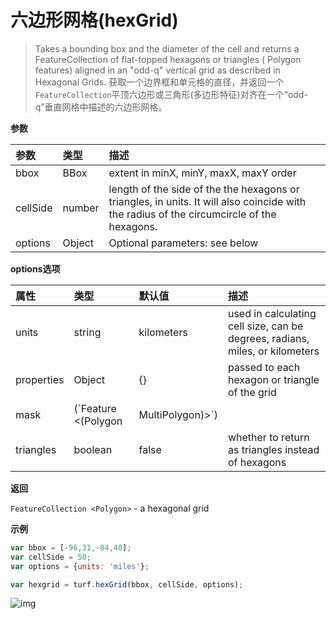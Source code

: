 # 六边形网格(hexGrid)

> Takes a bounding box and the diameter of the cell and returns a FeatureCollection of flat-topped hexagons or triangles ( Polygon features) aligned in an "odd-q" vertical grid as described in Hexagonal Grids.
> 获取一个边界框和单元格的直径，并返回一个`FeatureCollection`平顶六边形或三角形(多边形特征)对齐在一个“odd-q”垂直网格中描述的六边形网格。

**参数**

| 参数     | 类型   | 描述                                                         |
| :------- | :----- | :----------------------------------------------------------- |
| bbox     | BBox   | extent in minX, minY, maxX, maxY order                       |
| cellSide | number | length of the side of the the hexagons or triangles, in units. It will also coincide with the radius of the circumcircle of the hexagons. |
| options  | Object | Optional parameters: see below                               |

**options选项**

| 属性       | 类型                                 | 默认值     | 描述                                                         |
| :--------- | :----------------------------------- | :--------- | :----------------------------------------------------------- |
| units      | string                               | kilometers | used in calculating cell size, can be degrees, radians, miles, or kilometers |
| properties | Object                               | {}         | passed to each hexagon or triangle of the grid               |
| mask       | (`Feature <(Polygon|MultiPolygon)>`) |            | if passed a Polygon or MultiPolygon, the grid Points will be created only inside it |
| triangles  | boolean                              | false      | whether to return as triangles instead of hexagons           |

**返回**

`FeatureCollection <Polygon>` - a hexagonal grid

**示例**

```js
var bbox = [-96,31,-84,40];
var cellSide = 50;
var options = {units: 'miles'};

var hexgrid = turf.hexGrid(bbox, cellSide, options);
```

![img](https://pzy-images.oss-cn-hangzhou.aliyuncs.com/img/hexGrid.53be975c.webp)